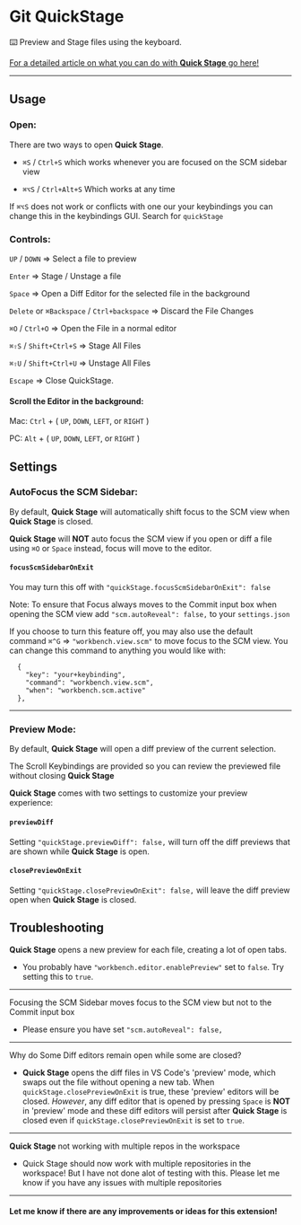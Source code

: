 # Git QuickStage

⌨️ Preview and Stage files using the keyboard.

[For a detailed article on what you can do with **Quick Stage** go here!](https://medium.com/vs-code-keybindings/staging-files-in-vs-code-with-the-keyboard-2a80d3dc035c)

---

## Usage
 
### Open: 
There are two ways to open **Quick Stage**.

- `⌘S` / `Ctrl+S` which works whenever you are focused on the SCM sidebar view

- `⌘⌥S` / `Ctrl+Alt+S` Which works at any time

If `⌘⌥S` does not work or conflicts with one our your keybindings you can change this in the keybindings GUI. Search for `quickStage`


### Controls:

`UP` / `DOWN` => Select a file to preview

`Enter` => Stage / Unstage a file

`Space` => Open a Diff Editor for the selected file in the background

`Delete` or `⌘Backspace` / `Ctrl+backspace` => Discard the File Changes

`⌘O` / `Ctrl+O` => Open the File in a normal editor

`⌘⇧S` / `Shift+Ctrl+S` => Stage All Files

`⌘⇧U` / `Shift+Ctrl+U` => Unstage All Files

`Escape` => Close QuickStage.

#### Scroll the Editor in the background:

Mac: `Ctrl` + ( `UP`, `DOWN`, `LEFT`, or `RIGHT` )

PC: `Alt` + ( `UP`, `DOWN`, `LEFT`, or `RIGHT` )


## Settings

### AutoFocus the SCM Sidebar:
 
By default, **Quick Stage** will automatically shift focus to the SCM view when **Quick Stage** is closed.

**Quick Stage** will **NOT** auto focus the SCM view if you open or diff a file using `⌘O` or `Space` instead, focus will move to the editor.

#### `focusScmSidebarOnExit`
You may turn this off with `"quickStage.focusScmSidebarOnExit": false`

Note: To ensure that Focus always moves to the Commit input box when opening the SCM view add `"scm.autoReveal": false,` to your `settings.json`

If you choose to turn this feature off, you may also use the default command `⌘^G` => `"workbench.view.scm"`  to move focus to the SCM view. You can change this command to anything you would like with:
```
  {
    "key": "your+keybinding",
    "command": "workbench.view.scm",
    "when": "workbench.scm.active"
  },
```

----
### Preview Mode:

By default, **Quick Stage** will open a diff preview of the current selection.

The Scroll Keybindings are provided so you can review the previewed file without closing **Quick Stage**

 **Quick Stage** comes with two settings to customize your preview experience:
 
 #### `previewDiff`
 
 Setting `"quickStage.previewDiff": false,` will turn off the diff previews that are shown while **Quick Stage** is open.

 #### `closePreviewOnExit`
 
 Setting `"quickStage.closePreviewOnExit": false,` will leave the diff preview open when **Quick Stage** is closed.  

## Troubleshooting

**Quick Stage** opens a new preview for each file, creating a lot of open tabs. 

- You probably have `"workbench.editor.enablePreview"` set to `false`. Try setting this to `true`.

---
Focusing the SCM Sidebar moves focus to the SCM view but not to the Commit input box

- Please ensure you have set `"scm.autoReveal": false,`

---
Why do Some Diff editors remain open while some are closed? 
- **Quick Stage** opens the diff files in VS Code's 'preview' mode, which swaps out the file without opening a new tab. When `quickStage.closePreviewOnExit` is true, these 'preview' editors will be closed. *However*, any diff editor that is opened by pressing `Space` is **NOT** in 'preview' mode and these diff editors will persist after **Quick Stage** is closed even if `quickStage.closePreviewOnExit` is set to `true`.


----
**Quick Stage** not working with multiple repos in the workspace

- Quick Stage should now work with multiple repositories in the workspace! But I have not done alot of testing with this. Please let me know if you have any issues with multiple repositories


----
#### Let me know if there are any improvements or ideas for this extension!
